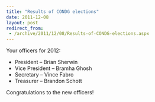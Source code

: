 ```yaml
---
title: "Results of CONDG elections"
date: 2011-12-08
layout: post
redirect_from:
 - /archive/2011/12/08/Results-of-CONDG-elections.aspx
---
```



Your officers for 2012:

- President – Brian Sherwin
- Vice President – Bramha Ghosh
- Secretary – Vince Fabro
- Treasurer – Brandon Schott

Congratulations to the new officers!

